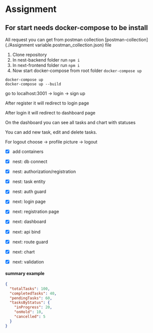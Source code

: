 
# Assignment

## For start needs docker-compose to be install

All request you can get from postman collection [postman-collection](./Assignment variable.postman_collection.json) file

1. Clone repository
2. In nest-backend folder run `npm i`
3. In next-frontend folder run `npm i`
4. Now start docker-compose from root folder `docker-compose up`

```
docker-compose up
docker-compose up --build
```
go to localhost:3001 -> login -> sign up

After register it will redirect to login page

After login it will redirect to dashboard page

On the dashboard you can see all tasks and chart with statuses

You can add new task, edit and delete tasks.

For logout choose -> profile picture -> logout

- [x] add containers
- [x] nest: db connect
- [x] nest: authorization/registration
- [x] nest: task entity
- [x] nest: auth guard

- [x] next: login page
- [x] next: registration page
- [x] next: dashboard
- [x] next: api bind
- [x] next: route guard
- [x] next: chart
- [x] next: validation

#### summary example
```json
{
  "totalTasks": 100,
  "completedTasks": 40,
  "pendingTasks": 60,
  "tasksByStatus": {
    "inProgress": 20,
    "onHold": 10,
    "cancelled": 5
  }
}
```